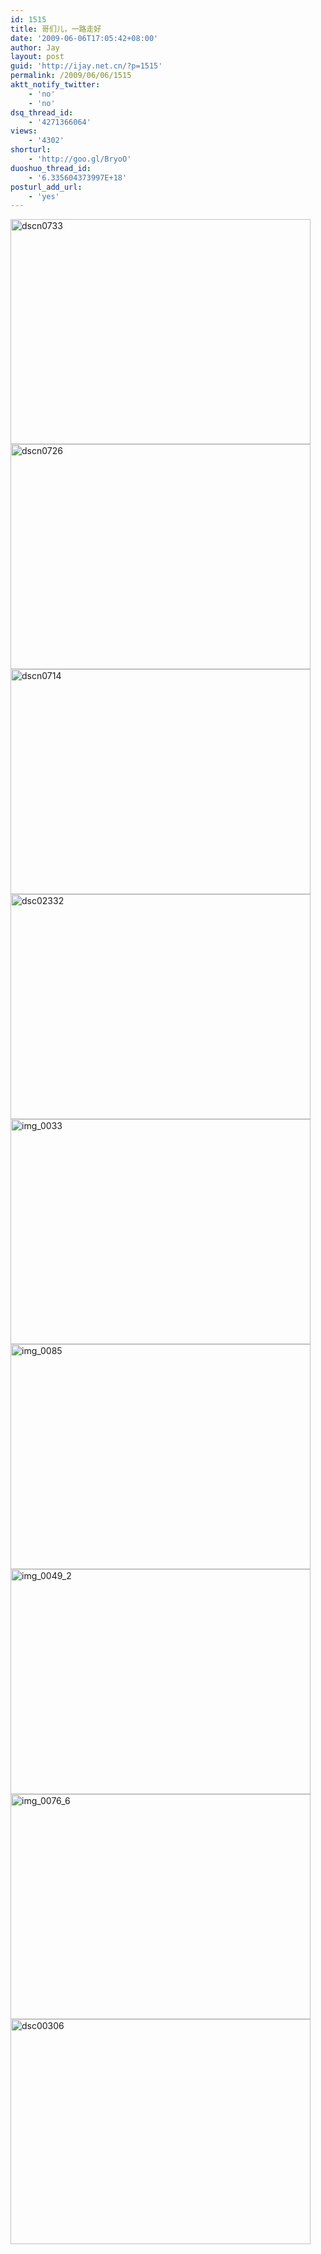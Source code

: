 ```yaml
---
id: 1515
title: 哥们儿，一路走好
date: '2009-06-06T17:05:42+08:00'
author: Jay
layout: post
guid: 'http://ijay.net.cn/?p=1515'
permalink: /2009/06/06/1515
aktt_notify_twitter:
    - 'no'
    - 'no'
dsq_thread_id:
    - '4271366064'
views:
    - '4302'
shorturl:
    - 'http://goo.gl/BryoO'
duoshuo_thread_id:
    - '6.335604373997E+18'
posturl_add_url:
    - 'yes'
---
```


<img class="alignnone size-medium wp-image-1510" title="dscn0733" src="http://www.jayxu.com/log/wp-content/uploads/2009/06/dscn0733.jpg" alt="dscn0733" width="480" height="360" />

<img class="alignnone size-medium wp-image-1512" title="dscn0726" src="http://www.jayxu.com/log/wp-content/uploads/2009/06/dscn0726.jpg" alt="dscn0726" width="480" height="360" />

<img class="alignnone size-medium wp-image-1514" title="dscn0714" src="http://www.jayxu.com/log/wp-content/uploads/2009/06/dscn0714.jpg" alt="dscn0714" width="480" height="360" />

<img class="alignnone size-medium wp-image-1511" title="dsc02332" src="http://www.jayxu.com/log/wp-content/uploads/2009/06/dsc02332.jpg" alt="dsc02332" width="480" height="360" />

<img class="alignnone size-medium wp-image-1520" title="img_0033" src="http://www.jayxu.com/log/wp-content/uploads/2009/06/img_0033.jpg" alt="img_0033" width="480" height="360" />

<img class="alignnone size-medium wp-image-1518" title="img_0085" src="http://www.jayxu.com/log/wp-content/uploads/2009/06/img_0085.jpg" alt="img_0085" width="480" height="360" />

<img class="alignnone size-medium wp-image-1517" title="img_0049_2" src="http://www.jayxu.com/log/wp-content/uploads/2009/06/img_0049_2.jpg" alt="img_0049_2" width="480" height="360" />

<img class="alignnone size-medium wp-image-1519" title="img_0076_6" src="http://www.jayxu.com/log/wp-content/uploads/2009/06/img_0076_6.jpg" alt="img_0076_6" width="480" height="360" />

<img class="alignnone size-medium wp-image-1521" title="dsc00306" src="http://www.jayxu.com/log/wp-content/uploads/2009/06/dsc00306.jpg" alt="dsc00306" width="480" height="360" />